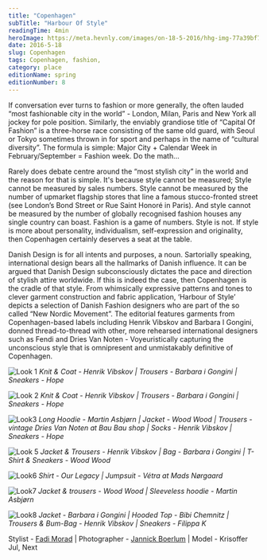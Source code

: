 ```yaml
---
title: "Copenhagen"
subTitle: "Harbour Of Style"
readingTime: 4min
heroImage: https://meta.hevnly.com/images/on-18-5-2016/hhg-img-77a39bf7-cd6c-45e0-a69f-5908584b1f8d.png
date: 2016-5-18
slug: Copenhagen
tags: Copenhagen, fashion,
category: place
editionName: spring
editionNumber: 8
---
```


If conversation ever turns to fashion or more generally, the often lauded “most fashionable city in the world” - London, Milan, Paris and New York all jockey for pole position. Similarly, the enviably grandiose title of “Capital Of Fashion” is a three-horse race consisting of the same old guard, with Seoul or Tokyo sometimes thrown in for sport and perhaps in the name of “cultural diversity”. The formula is simple: Major City + Calendar Week in February/September = Fashion week. Do the math…

Rarely does debate centre around the “most stylish city” in the world and the reason for that is simple. It's because style cannot be measured; Style cannot be measured by sales numbers. Style cannot be measured by the number of upmarket flagship stores that line a famous stucco-fronted street (see London’s Bond Street or Rue Saint Honoré in Paris). And style cannot be measured by the number of globally recognised fashion houses any single country can boast. Fashion is a game of numbers. Style is not. If style is more about personality, individualism, self-expression and originality, then Copenhagen certainly deserves a seat at the table.

Danish Design is for all intents and purposes, a noun. Sartorially speaking, international design bears all the hallmarks of Danish influence. It can be argued that Danish Design subconsciously dictates the pace and direction of stylish attire worldwide. If this is indeed the case, then Copenhagen is the cradle of that style. From whimsically expressive patterns and tones to clever garment construction and fabric application, ‘Harbour of Style’ depicts a selection of Danish Fashion designers who are part of the so called “New Nordic Movement”. The editorial features garments from Copenhagen-based labels including Henrik Vibskov and Barbara I Gongini, donned thread-to-thread with other, more rehearsed international designers such as Fendi and Dries Van Noten - Voyeuristically capturing the unconscious style that is omnipresent and unmistakably definitive of Copenhagen.


![Look 1](https://meta.hevnly.com/images/on-18-5-2016/hhg-img-2269368e-8eea-4bba-8ede-2c259d79ad27.png)
*Knit & Coat - Henrik Vibskov | Trousers - Barbara i Gongini | Sneakers - Hope*


![Look 2](https://meta.hevnly.com/images/on-18-5-2016/hhg-img-3e96f75a-963a-4ee0-acc1-ec0258389875.png)
*Knit & Coat - Henrik Vibskov | Trousers - Barbara i Gongini |  Sneakers - Hope*


![Look3](https://meta.hevnly.com/images/on-18-5-2016/hhg-img-47a9b1df-1b9e-42ab-9eba-e2528e49bc01.png)
*Long Hoodie - Martin Asbjørn | Jacket - Wood Wood | Trousers - vintage Dries Van Noten at Bau Bau shop | Socks - Henrik Vibskov | Sneakers - Hope*


![Look 5](https://meta.hevnly.com/images/on-18-5-2016/hhg-img-7146aa88-35b5-4d46-9dd5-f97108aa54f3.png)
*Jacket & Trousers - Henrik Vibskov | Bag - Barbara i Gongini | T-Shirt & Sneakers - Wood Wood*


![Look6](https://meta.hevnly.com/images/on-18-5-2016/hhg-img-3c3b104f-6642-45de-93bb-79ffc3a8d961.png)
*Shirt - Our Legacy | Jumpsuit - Vétra at Mads Nørgaard*


![Look7](https://meta.hevnly.com/images/on-18-5-2016/hhg-img-c4f8e845-cdf5-4476-96eb-38672d74e4b0.png)
*Jacket & trousers - Wood Wood | Sleeveless hoodie - Martin Asbjørn*


![Look8](https://meta.hevnly.com/images/on-18-5-2016/hhg-img-c326c88f-9e83-4911-8ccd-a74bb2ea55ea.png)
*Jacket - Barbara i Gongini  | Hooded Top - Bibi Chemnitz | Trousers & Bum-Bag - Henrik Vibskov | Sneakers - Filippa K*

Stylist - [Fadi Morad](http://fadimorad.com/) | Photographer - [Jannick Boerlum](http://jannickboerlum.com/) | Model - Krisoffer Jul, Next
